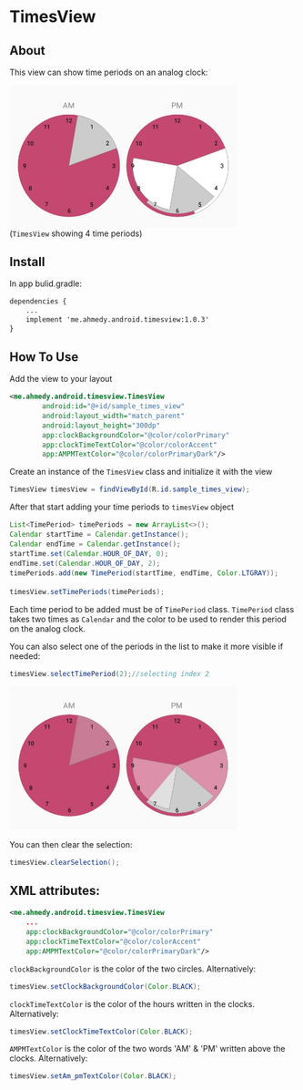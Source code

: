 # TimesView

## About

This view can show time periods on an analog clock:

<img src="images/00.jpg" alt="TimesView showing 4 time periods" width="400"/><br>
(`TimesView` showing 4 time periods)

## Install

In app bulid.gradle:

```
dependencies {
    ...
    implement 'me.ahmedy.android.timesview:1.0.3'
}
```

## How To Use

Add the view to your layout
```xml
<me.ahmedy.android.timesview.TimesView
        android:id="@+id/sample_times_view"
        android:layout_width="match_parent"
        android:layout_height="300dp"
        app:clockBackgroundColor="@color/colorPrimary"
        app:clockTimeTextColor="@color/colorAccent"
        app:AMPMTextColor="@color/colorPrimaryDark"/>
```

Create an instance of the `TimesView` class and initialize it with the view

```java
TimesView timesView = findViewById(R.id.sample_times_view);
```

After that start adding your time periods to `timesView` object

```java
List<TimePeriod> timePeriods = new ArrayList<>();
Calendar startTime = Calendar.getInstance();
Calendar endTime = Calendar.getInstance();
startTime.set(Calendar.HOUR_OF_DAY, 0);
endTime.set(Calendar.HOUR_OF_DAY, 2);
timePeriods.add(new TimePeriod(startTime, endTime, Color.LTGRAY));

timesView.setTimePeriods(timePeriods);
```
Each time period to be added must be of `TimePeriod` class. `TimePeriod` class takes two times as `Calendar` and the color to be used to render this period on the analog clock.


You can also select one of the periods in the list to make it more visible if needed:

```java
timesView.selectTimePeriod(2);//selecting index 2
```

<img src="images/01.jpg" alt="TimesView showing 4 time periods" width="400"/>

You can then clear the selection:

```java
timesView.clearSelection();
```


## XML attributes:

```xml
<me.ahmedy.android.timesview.TimesView
    ...
    app:clockBackgroundColor="@color/colorPrimary"
    app:clockTimeTextColor="@color/colorAccent"
    app:AMPMTextColor="@color/colorPrimaryDark"/>
```
`clockBackgroundColor` is the color of the two circles. Alternatively:
```java
timesView.setClockBackgroundColor(Color.BLACK);
```

`clockTimeTextColor` is the color of the hours written in the clocks. Alternatively:
```java
timesView.setClockTimeTextColor(Color.BLACK);
```

`AMPMTextColor` is the color of the two words 'AM' & 'PM' written above the clocks. Alternatively:
```java
timesView.setAm_pmTextColor(Color.BLACK);
```

